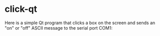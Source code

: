 # click-qt
Here is a simple Qt program that clicks a box on the screen and sends an "on" or "off" ASCII message to the serial port COM1:
